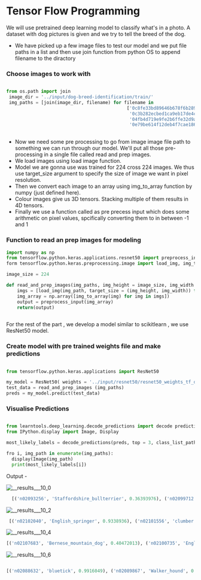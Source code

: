 # Tensor Flow Programming

We will use pretrained deep learning model to classify what's in a photo. A dataset with dog pictures is given and we try to tell the breed of the dog.

* We have picked up a few image files to test our model and we put file paths in a list and then use join function from python OS to append filename to the diractory

### Choose images to work with

```python

from os.path import join
 image_dir = '../input/dog-breed-identification/train/'
 img_paths = [join(image_dir, filename) for filename in 
                                             ['0c8fe33bd89646b678f6b2891df8a1c6.jpg',
                                              '0c3b282ecbed1ca9eb17de4cb1b6e326.jpg',
                                              '04fb4d719e9fe2b6ffe32d9ae7be8a22.jpg',
                                              '0e79be614f12deb4f7cae18614b7391b.jpg']]
                                            
```

* Now we need some pre processing to go from image image file path to something we can run through our model. We'll put all those pre-processing in a single file called read and prep images.
* We load images using load image function.
* Model we are gonna use was trained for 224 cross 224 images. We thus use target_size argument to specify the size of image we want in pixel resolution.
* Then we convert each image to an array using img_to_array function by numpy (just defined here).
* Colour images give us 3D tensors. Stacking multiple of them results in 4D tensors.
* Finally we use a function called as pre precess input  which does some arithmetic on pixel values, spcifically converting them to in between -1 and 1

### Function to read an prep images for modeling

```python
import numpy as np
from tensorflow.python.keras.applications.resnet50 import preprocess_input
form tensorflow.python.keras.preprocessing.image import load_img, img_to_array

image_size = 224

def read_and_prep_images(img_paths, img_height = image_size, img_width = image_size):
    imgs = [load_img(img_path, target_size = (img_height, img_width)) for img_path in img_paths]
    img_array = np.array([img_to_array(img) for img in imgs])
    output = preprocess_input(img_array)
    return(output)
    
```    
For the rest of the part , we develop a model similar to scikitlearn , we use ResNet50 model.

### Create model with pre trained weights file and make predictions

```python

from tensorflow.python.keras.applications import ResNet50

my_model = ResNet50( weights = '../input/resnet50/resnet50_weights_tf_dim_ordering_tf_kernels.h5')
test_data = read_and_prep_images (img_paths)
preds = my_model.predict(test_data)

```
### Visualise Predictions

```python

from learntools.deep_learning.decode_predictions import decode predictions
from IPython.display import Image, Display

most_likely_labels = decode_predictions(preds, top = 3, class_list_path = '../input/resnet50/imagenet_class_index.json')

fro i, img_path in enumerate(img_paths):
  display(Image(img_path)
  print(most_likely_labels[i])
  ```
  
  Output - 
  
![__results___10_0](https://user-images.githubusercontent.com/62146744/79071064-2d7aa480-7cf7-11ea-8366-dded1eaa6312.jpeg)

```python
  [('n02093256', 'Staffordshire_bullterrier', 0.36393976), ('n02099712', 'Labrador_retriever', 0.2614928), ('n02093428', 'American_Staffordshire_terrier', 0.20495816)]
 ```
 
 
  ![__results___10_2](https://user-images.githubusercontent.com/62146744/79071065-2fdcfe80-7cf7-11ea-9339-66d51bc386d7.jpeg)

  
  
 ```python 
  [('n02102040', 'English_springer', 0.9338936), ('n02101556', 'clumber', 0.027286734), ('n02102480', 'Sussex_spaniel', 0.010795495)]
```

![__results___10_4](https://user-images.githubusercontent.com/62146744/79071067-310e2b80-7cf7-11ea-8b6f-cf85b5527644.jpeg)



```python
[('n02107683', 'Bernese_mountain_dog', 0.40472013), ('n02100735', 'English_setter', 0.27144274), ('n02102040', 'English_springer', 0.14089651)]
```

![__results___10_6](https://user-images.githubusercontent.com/62146744/79071068-33708580-7cf7-11ea-8ec2-cd9c75dbd1b7.jpeg)
 



```python

[('n02088632', 'bluetick', 0.9916049), ('n02089867', 'Walker_hound', 0.006587514), ('n02089973', 'English_foxhound', 0.0010455077)]
```



















                                              









































